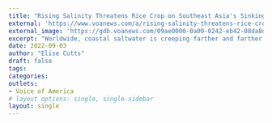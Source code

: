 ```yaml
---
title: "Rising Salinity Threatens Rice Crop on Southeast Asia's Sinking Coastline (Feature)"
external: 'https://www.voanews.com/a/rising-salinity-threatens-rice-crops-on-southeast-asia-s-sinking-coast-/6729518.html'
external_image: 'https://gdb.voanews.com/09ae0000-0a00-0242-eb42-08da8d40cad8_w650_r1_s.jpg'
excerpt: "Worldwide, coastal saltwater is creeping farther and farther inland, tainting the land and water with enough salt to kill crops. In Asia, saltwater intrusion is making it nearly impossible for some farmers to grow the region's staple food."
date: 2022-09-03
author: "Elise Cutts"
draft: false
tags:
categories:
outlets:
- Voice of America
# layout options: single, single-sidebar
layout: single
---
```


